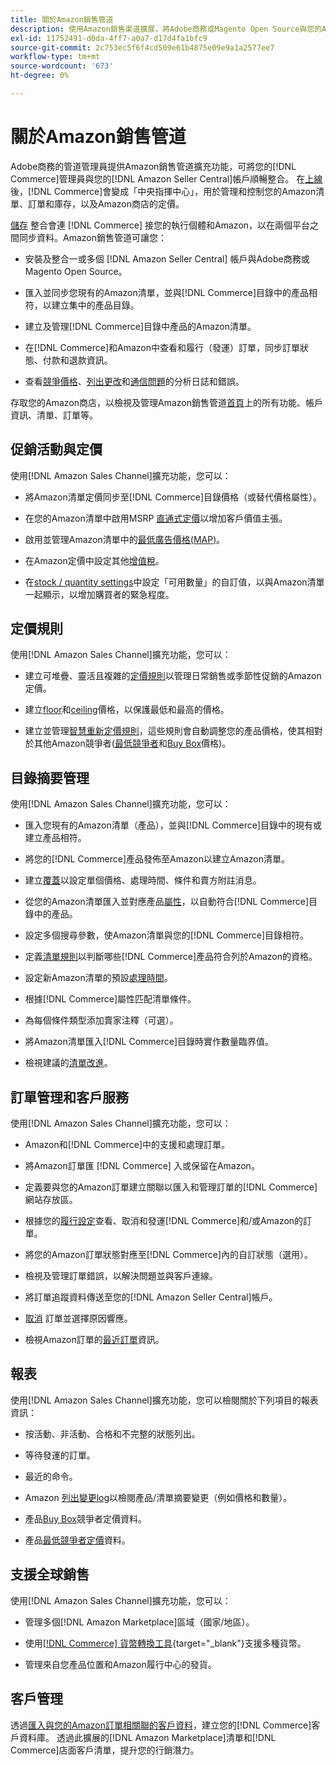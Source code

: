 ```yaml
---
title: 關於Amazon銷售管道
description: 使用Amazon銷售渠道擴展，將Adobe商務或Magento Open Source與您的Amazon銷售中心帳戶無縫整合。
exl-id: 11752491-d0da-4ff7-a0a7-d17d4fa1bfc9
source-git-commit: 2c753ec5f6f4cd509e61b4875e09e9a1a2577ee7
workflow-type: tm+mt
source-wordcount: '673'
ht-degree: 0%

---
```


# 關於Amazon銷售管道

Adobe商務的管道管理員提供Amazon銷售管道擴充功能，可將您的[!DNL Commerce]管理員與您的[!DNL Amazon Seller Central]帳戶順暢整合。 在[上線](./amazon-onboarding-home.md)後，[!DNL Commerce]會變成「中央指揮中心」，用於管理和控制您的Amazon清單、訂單和庫存，以及Amazon商店的定價。

[儲存](./store-integration.md) 整合會連 [!DNL Commerce] 接您的執行個體和Amazon，以在兩個平台之間同步資料。Amazon銷售管道可讓您：

- [](./amazon-onboarding-home.md) 安裝及整合一或多個 [!DNL Amazon Seller Central] 帳戶與Adobe商務或Magento Open Source。

- 匯入並同步您現有的Amazon清單，並與[!DNL Commerce]目錄中的產品相符，以建立集中的產品目錄。

- 建立及管理[!DNL Commerce]目錄中產品的Amazon清單。

- 在[!DNL Commerce]和Amazon中查看和履行（發運）訂單，同步訂單狀態、付款和退款資訊。

- 查看[競爭價格](./competitive-price-analysis.md)、[列出更改](./listing-changes-log.md)和[通信問題](./communication-errors-log.md)的分析日誌和錯誤。

存取您的Amazon商店，以檢視及管理Amazon銷售管道[首頁](./amazon-sales-channel-home.md)上的所有功能、帳戶資訊、清單、訂單等。

## 促銷活動與定價

使用[!DNL Amazon Sales Channel]擴充功能，您可以：

- 將Amazon清單定價同步至[!DNL Commerce]目錄價格（或替代價格屬性）。

- 在您的Amazon清單中啟用MSRP [直通式定價](./listing-price.md#configure-listing-price-settings)以增加客戶價值主張。

- 啟用並管理Amazon清單中的[最低廣告價格(MAP)](./listing-price.md#configure-listing-price-settings)。

- 在Amazon定價中設定其他[增值稅](./listing-price.md#configure-listing-price-settings)。

- 在[stock / quantity settings](./stock-quantity.md#configure-stock--quantity-settings)中設定「可用數量」的自訂值，以與Amazon清單一起顯示，以增加購買者的緊急程度。

## 定價規則

使用[!DNL Amazon Sales Channel]擴充功能，您可以：

- 建立可堆疊、靈活且複雜的[定價規則](./pricing-products.md)以管理日常銷售或季節性促銷的Amazon定價。

- 建立[floor](./floor-price.md)和[ceiling](./optional-ceiling-price.md)價格，以保護最低和最高的價格。

- 建立並管理[智慧重新定價規則](./intelligent-repricing-rules.md)，這些規則會自動調整您的產品價格，使其相對於其他Amazon競爭者([最低競爭者](./lowest-competitor-pricing.md)和[Buy Box](./buy-box-competitor-pricing.md)價格)。

## 目錄摘要管理

使用[!DNL Amazon Sales Channel]擴充功能，您可以：

- 匯入您現有的Amazon清單（產品），並與[!DNL Commerce]目錄中的現有或建立產品相符。

- 將您的[!DNL Commerce]產品發佈至Amazon以建立Amazon清單。

- 建立[覆蓋](./creating-editing-overrides.md)以設定單個價格、處理時間、條件和賣方附註消息。

- 從您的Amazon清單匯入並對應產品[屬性](./attributes-view.md)，以自動符合[!DNL Commerce]目錄中的產品。

- 設定多個搜尋參數，使Amazon清單與您的[!DNL Commerce]目錄相符。

- 定義[清單規則](./listing-rules.md)以判斷哪些[!DNL Commerce]產品符合列於Amazon的資格。

- 設定新Amazon清單的預設[處理時間](./product-listing-actions.md)。

- 根據[!DNL Commerce]屬性匹配清單條件。

- 為每個條件類型添加賣家注釋（可選）。

- 將Amazon清單匯入[!DNL Commerce]目錄時實作數量臨界值。

- 檢視建議的[清單改進](./listing-improvements.md)。

## 訂單管理和客戶服務

使用[!DNL Amazon Sales Channel]擴充功能，您可以：

- Amazon和[!DNL Commerce]中的支援和處理訂單。

- [](./order-settings.md#configure-order-settings) 將Amazon訂單匯 [!DNL Commerce] 入或保留在Amazon。

- 定義要與您的Amazon訂單建立關聯以匯入和管理訂單的[!DNL Commerce]網站存放區。

- 根據您的[履行設定](./fulfilled-by.md)查看、取消和發運[!DNL Commerce]和/或Amazon的訂單。

- 將您的Amazon訂單狀態對應至[!DNL Commerce]內的自訂狀態（選用）。

- 檢視及管理訂單錯誤，以解決問題並與客戶連線。

- 將訂單追蹤資料傳送至您的[!DNL Amazon Seller Central]帳戶。

- [取消](./cancel-unshipped-order.md) 訂單並選擇原因響應。

- 檢視Amazon訂單的[最近訂單](./amazon-store-dashboard.md)資訊。

## 報表

使用[!DNL Amazon Sales Channel]擴充功能，您可以檢閱關於下列項目的報表資訊：

- 按活動、非活動、合格和不完整的狀態列出。

- 等待發運的訂單。

- 最近的命令。

- Amazon [列出變更log](./listing-changes-log.md)以檢閱產品/清單摘要變更（例如價格和數量）。

- 產品[Buy Box](./buy-box-competitor-pricing.md)競爭者定價資料。

- 產品[最低競爭者定價](./lowest-competitor-pricing.md)資料。

## 支援全球銷售

使用[!DNL Amazon Sales Channel]擴充功能，您可以：

- 管理多個[!DNL Amazon Marketplace]區域（國家/地區）。

- 使用[[!DNL Commerce] 貨幣轉換工具](https://docs.magento.com/user-guide/stores/currency-configuration.html){target=&quot;_blank&quot;}支援多種貨幣。

- 管理來自您產品位置和Amazon履行中心的發貨。

## 客戶管理

透過[匯入與您的Amazon訂單相關聯的客戶資料](./order-settings.md#configure-order-settings)，建立您的[!DNL Commerce]客戶資料庫。 透過此擴展的[!DNL Amazon Marketplace]清單和[!DNL Commerce]店面客戶清單，提升您的行銷潛力。
